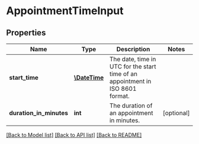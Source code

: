 # AppointmentTimeInput

## Properties
Name | Type | Description | Notes
------------ | ------------- | ------------- | -------------
**start_time** | [**\DateTime**](\DateTime.md) | The date, time in UTC for the start time of an appointment in ISO 8601 format. | 
**duration_in_minutes** | **int** | The duration of an appointment in minutes. | [optional] 

[[Back to Model list]](../README.md#documentation-for-models) [[Back to API list]](../README.md#documentation-for-api-endpoints) [[Back to README]](../README.md)


